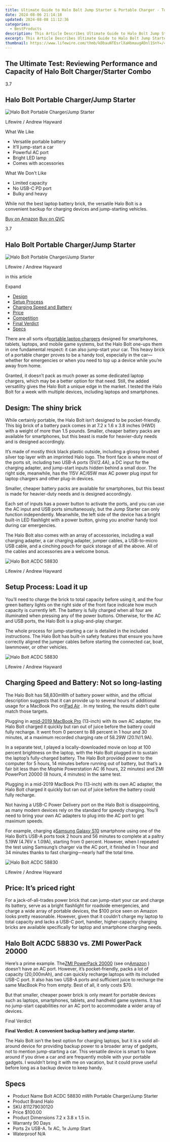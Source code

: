 ```yaml
---
title: Ultimate Guide to Halo Bolt Jump Starter & Portable Charger - Top Reviews
date: 2024-08-06 21:14:18
updated: 2024-08-08 11:12:36
categories:
  - BestProducts
description: This Article Describes Ultimate Guide to Halo Bolt Jump Starter & Portable Charger - Top Reviews
excerpt: This Article Describes Ultimate Guide to Halo Bolt Jump Starter & Portable Charger - Top Reviews
thumbnail: https://www.lifewire.com/thmb/kDbauNTEsrlXaHbmaugADnl1SnY=/400x300/filters:no_upscale():max_bytes(150000):strip_icc():format(webp)/Halo-HeroSquare-889ebc2fc6b54573a26c09cabb34bd5c.jpg
---
```


## The Ultimate Test: Reviewing Performance and Capacity of Halo Bolt Charger/Starter Combo

3.7

## Halo Bolt Portable Charger/Jump Starter

![Halo Bolt Portable Charger/Jump Starter](https://www.lifewire.com/thmb/VanJTMWZjo_p7o3jv1uHBa1hAf8=/1000x1000/filters:no_upscale():max_bytes(150000):strip_icc():format(webp)/Halo-HeroSquare-889ebc2fc6b54573a26c09cabb34bd5c.jpg)

Lifewire / Andrew Hayward

 What We Like

* Versatile portable battery
* It’ll jump-start a car
* Powerful AC port
* Bright LED lamp
* Comes with accessories

 What We Don't Like

* Limited capacity
* No USB-C PD port
* Bulky and heavy

 While not the best laptop battery brick, the versatile Halo Bolt is a convenient backup for charging devices and jump-starting vehicles.

[Buy on Amazon](https://www.amazon.com/dp/B079FSPRXM?tag=lifewire-onsite-prod-20&ascsubtag=5071993%7Cn35698be70c304b229c7a194255ab2d3620%7C) [Buy on QVC](https://www.qvc.com/qvc.product.E235435.html)

3.7

## Halo Bolt Portable Charger/Jump Starter

![Halo Bolt Portable Charger/Jump Starter](https://www.lifewire.com/thmb/wNeN4Rq5GyM9MuDOzyg5QlRT-U4=/450x450/filters:no_upscale():max_bytes(150000):strip_icc():format(webp)/Halo-HeroSquare-889ebc2fc6b54573a26c09cabb34bd5c.jpg)

Lifewire / Andrew Hayward

 in this article

 Expand

* [Design](https://www.lifewire.com/#toc-design-the-shiny-brick)
* [Setup Process](https://www.lifewire.com/#toc-setup-process-load-it-up)
* [Charging Speed and Battery](https://www.lifewire.com/#toc-charging-speed-and-battery-not-so-long-lasting)
* [Price](https://www.lifewire.com/#toc-price-its-priced-right)
* [Competition](https://www.lifewire.com/#toc-halo-bolt-acdc-58830-vs-zmi-powerpack-20000)
* [Final Verdict](https://www.lifewire.com/#toc-final-verdict)
* [Specs](https://www.lifewire.com/#toc-full-spec)

 There are all sorts of[portable laptop chargers](https://www.lifewire.com/best-portable-laptop-battery-4050506) designed for smartphones, tablets, laptops, and mobile game systems, but the Halo Bolt one-ups them in one fundamental respect: it can also jump-start your car. This heavy brick of a portable charger proves to be a handy tool, especially in the car—whether for emergencies or when you need to top up a device while you’re away from home.

 Granted, it doesn’t pack as much power as some dedicated laptop chargers, which may be a better option for that need. Still, the added versatility gives the Halo Bolt a unique edge in the market. I tested the Halo Bolt for a week with multiple devices, including laptops and smartphones.

## **Design: The shiny brick**

 While certainly portable, the Halo Bolt isn’t designed to be pocket-friendly. This big brick of a battery pack comes in at 7.2 x 1.6 x 3.8 inches (HWD) with a weight of more than 1.5 pounds. Smaller, cheaper battery packs are available for smartphones, but this beast is made for heavier-duty needs and is designed accordingly.

 It’s made of mostly thick black plastic outside, including a glossy brushed silver top layer with an imprinted Halo logo. The front face is where most of the ports sit, including two USB-A ports (5V/2.4A), a DC input for the charging adapter, and jump-start inputs hidden behind a small door. The right side, meanwhile, has the 115V AC/65W max AC power plug input for laptop chargers and other plug-in devices.

 Smaller, cheaper battery packs are available for smartphones, but this beast is made for heavier-duty needs and is designed accordingly.

 Each set of inputs has a power button to activate the ports, and you can use the AC input and USB ports simultaneously, but the Jump Starter can only function independently. Meanwhile, the left side of the device has a bright built-in LED flashlight with a power button, giving you another handy tool during car emergencies.

 The Halo Bolt also comes with an array of accessories, including a wall charging adapter, a car charging adapter, jumper cables, a USB-to-micro USB cable, and a cinching pouch for quick storage of all the above. All of the cables and accessories are a welcome bonus.

![Halo Bolt ACDC 58830](https://www.lifewire.com/thmb/nYYltjJN71EGK1Dwv2_XABixuhs=/1500x0/filters:no_upscale():max_bytes(150000):strip_icc():format(webp)/Halo-04-85b590a9939a4f44b0c7a510a456b80f.jpg)

 Lifewire / Andrew Hayward

## **Setup Process: Load it up**

 You’ll need to charge the brick to total capacity before using it, and the four green battery lights on the right side of the front face indicate how much capacity is currently left. The battery is fully charged when all four are illuminated when pressing any of the power buttons. Otherwise, for the AC and USB ports, the Halo Bolt is a plug-and-play charger.

 The whole process for jump-starting a car is detailed in the included instructions. The Halo Bolt has built-in safety features that ensure you have correctly aligned the jumper cables before starting the connected car, boat, lawnmower, or other vehicles.

![Halo Bolt ACDC 58830](https://www.lifewire.com/thmb/mUdXUjWxeupVqNR_y43_eFTC0ic=/1500x0/filters:no_upscale():max_bytes(150000):strip_icc():format(webp)/Halo-02-69b93dc934684ef5b71a40215f6162f2.jpg)

 Lifewire / Andrew Hayward

## **Charging Speed and Battery: Not so long-lasting**

 The Halo Bolt has 58,830mWh of battery power within, and the official description suggests that it can provide up to several hours of additional usage for a MacBook Pro or[iPad Air](https://www.lifewire.com/apple-ipad-air-2019-review-4688969) . In my testing, the results didn’t quite match those targets.

 Plugging in a[mid-2019 MacBook Pro](https://www.lifewire.com/apple-macbook-pro-13-inch-2019-review-4770116) (13-inch) with its own AC adapter, the Halo Bolt charged it quickly but ran out of juice before the battery could fully recharge. It went from 0 percent to 88 percent in 1 hour and 30 minutes, at a maximum recorded charging rate of 58.29W (20.1V/1.9A).

 In a separate test, I played a locally-downloaded movie on loop at 100 percent brightness on the laptop, with the Halo Bolt plugged in to sustain the laptop’s fully-charged battery. The Halo Bolt provided power to the computer for 5 hours, 14 minutes before running out of battery, but that’s a fair bit less than the Mophie Powerstation AC (6 hours, 22 minutes) and ZMI PowerPort 20000 (8 hours, 4 minutes) in the same test.

 Plugging in a mid-2019 MacBook Pro (13-inch) with its own AC adapter, the Halo Bolt charged it quickly but ran out of juice before the battery could fully recharge.

 Not having a USB-C Power Delivery port on the Halo Bolt is disappointing, as many modern devices rely on the standard for speedy charging. You’ll need to bring your own AC adapters to plug into the AC port to get maximum speeds.

 For example, charging a[Samsung Galaxy S10](https://www.lifewire.com/samsung-galaxy-s10-review-4685690) smartphone using one of the Halo Bolt’s USB-A ports took 2 hours and 56 minutes to complete at a paltry 5.19W (4.76V x 1.09A), starting from 0 percent. However, when I repeated the test using Samsung’s charger via the AC port, it finished in 1 hour and 34 minutes thanks to fast charging—nearly half the total time.

![Halo Bolt ACDC 58830](https://www.lifewire.com/thmb/MNFqifirQ0sn61GPO1e-bLQ1t8s=/1500x0/filters:no_upscale():max_bytes(150000):strip_icc():format(webp)/Halo-06-8bc3449bd35243aaaf67272c1d3774a6-bc803e0a114b4116adf3078af6a2de00.jpeg)

Lifewire / Andrew Hayward

## **Price: It’s priced right**

 For a jack-of-all-trades power brick that can jump-start your car and charge its battery, serve as a bright flashlight for roadside emergencies, and charge a wide array of portable devices, the $100 price seen on Amazon looks pretty reasonable. However, given that it couldn’t charge my laptop to total capacity and lacks a USB-C port, handier, higher-capacity charging bricks are available specifically for laptop and smartphone charging needs.

## **Halo Bolt ACDC 58830 vs. ZMI PowerPack 20000**

 Here’s a prime example. The[ZMI PowerPack 20000](https://www.lifewire.com/zmi-powerpack-20000-review-5071991) (see on[Amazon](https://www.amazon.com/dp/B072BD98CM?linkCode=ogi&th=1&psc=1&tag=lifewire-onsite-prod-20&ascsubtag=5071993%7Cn35698be70c304b229c7a194255ab2d3620%7C) ) doesn’t have an AC port. However, it’s pocket-friendly, packs a lot of capacity (20,000mAh), and can quickly recharge laptops with its included USB-C port. It also has two USB-A ports and sufficient juice to recharge the same MacBook Pro from empty. Best of all, it only costs $70.

 But that smaller, cheaper power brick is only meant for portable devices such as laptops, smartphones, tablets, and handheld game systems. It has no jump-start capabilities nor an AC port to accommodate a wider array of devices.

 Final Verdict

 **Final Verdict: A convenient backup battery and jump starter.**

 The Halo Bolt isn’t the best option for charging laptops, but it is a solid all-around device for providing backup power to a broader array of gadgets, not to mention jump-starting a car. This versatile device is smart to have around if you drive a car and are frequently mobile with your portable gadgets. I wouldn’t bring it with me on vacation, but it could prove useful before long as a backup device to keep handy.

## Specs

* Product Name  Bolt ACDC 58830 mWh Portable Charger/Jump Starter
* Product Brand  Halo
* SKU  811279030120
* Price  $100.00
* Product Dimensions  7.2 x 3.8 x 1.5 in.
* Warranty  90 Days
* Ports  2x USB-A. 1x AC, 1x Jump Start
* Waterproof  N/A


<ins class="adsbygoogle"
     style="display:block"
     data-ad-format="autorelaxed"
     data-ad-client="ca-pub-7571918770474297"
     data-ad-slot="1223367746"></ins>



<ins class="adsbygoogle"
     style="display:block"
     data-ad-client="ca-pub-7571918770474297"
     data-ad-slot="8358498916"
     data-ad-format="auto"
     data-full-width-responsive="true"></ins>
